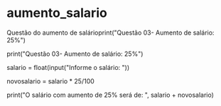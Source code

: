 # aumento_salario
Questão do aumento de salárioprint("Questão 03- Aumento de salário: 25%")

print("Questão 03- Aumento de salário: 25%")

salario = float(input("Informe o salário: "))

novosalario = salario * 25/100

print("O salário com aumento de 25% será de: ", salario + novosalario)
